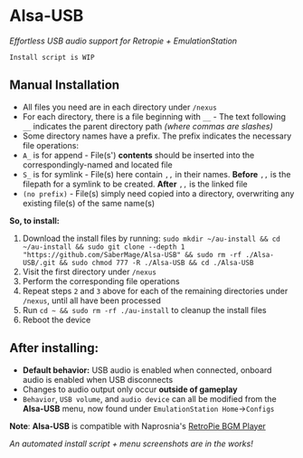 # Alsa-USB
_Effortless USB audio support for Retropie + EmulationStation_

`Install script is WIP`

Manual Installation
---
- All files you need are in each directory under `/nexus`
- For each directory, there is a file beginning with `__` - The text following `__` indicates the parent directory path _(where commas are slashes)_
- Some directory names have a prefix. The prefix indicates the necessary file operations:
- `A_` is for append - File(s') **contents** should be inserted into the correspondingly-named and located file
- `S_` is for symlink - File(s) here contain `,,` in their names. **Before** `,,` is the filepath for a symlink to be created. **After** `,,` is the linked file
- `(no prefix)` - File(s) simply need copied into a directory, overwriting any existing file(s) of the same name(s)

**So, to install:**
1. Download the install files by running: `sudo mkdir ~/au-install && cd ~/au-install && sudo git clone --depth 1 "https://github.com/SaberMage/Alsa-USB" && sudo rm -rf ./Alsa-USB/.git && sudo chmod 777 -R ./Alsa-USB && cd ./Alsa-USB`
2. Visit the first directory under `/nexus`
3. Perform the corresponding file operations
4. Repeat steps `2` and `3` above for each of the remaining directories under `/nexus`, until all have been processed
5. Run `cd ~ && sudo rm -rf ./au-install` to cleanup the install files
6. Reboot the device

After installing:
---
- **Default behavior:** USB audio is enabled when connected, onboard audio is enabled when USB disconnects
- Changes to audio output only occur **outside of gameplay**
- `Behavior`, `USB volume`, and `audio device` can all be modified from the **Alsa-USB** menu, now found under `EmulationStation Home`->`Configs`

**Note**: **Alsa-USB** is compatible with Naprosnia's [RetroPie BGM Player](https://github.com/Naprosnia/RetroPie_BGM_Player)

_An automated install script + menu screenshots are in the works!_
